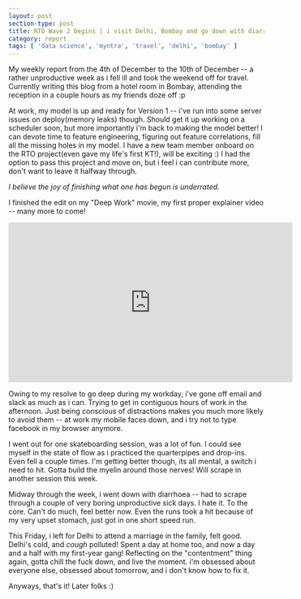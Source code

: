 ```yaml
---
layout: post
section-type: post
title: RTO Wave 2 begins | i visit Delhi, Bombay and go down with diarrhoea | Weekly Report 67
category: report 
tags: [ 'data science', 'myntra', 'travel', 'delhi', 'bombay' ]
---
```


My weekly report from the 4th of December to the 10th of December -- a rather unproductive week as i fell ill and took the weekend off for travel. Currently writing this blog from a hotel room in Bombay, attending the reception in a couple hours as my friends doze off :p

At work, my model is up and ready for Version 1 -- i've run into some server issues on deploy(memory leaks) though. Should get it up working on a scheduler soon, but more importantly i'm back to making the model better! I can devote time to feature engineering, figuring out feature correlations, fill all the missing holes in my model. I have a new team member onboard on the RTO project(even gave my life's first KT!), will be exciting :) I had the option to pass this project and move on, but i feel i can contribute more, don't want to leave it halfway through. 

*I believe the joy of finishing what one has begun is underrated.*

I finished the edit on my "Deep Work" movie, my first proper explainer video -- many more to come!

<iframe width="560" height="315" src="https://www.youtube.com/embed/9M2I1xr3wGs" frameborder="0" gesture="media" allow="encrypted-media" allowfullscreen></iframe>

Owing to my resolve to go deep during my workday, i've gone off email and slack as much as i can. Trying to get in contiguous hours of work in the afternoon. Just being conscious of distractions makes you much more likely to avoid them -- at work my mobile faces down, and i try not to type facebook in my browser anymore.

I went out for one skateboarding session, was a lot of fun. I could see myself in the state of flow as i practiced the quarterpipes and drop-ins. Even fell a couple times. I'm getting better though, its all mental, a switch i need to hit. Gotta build the myelin around those nerves! Will scrape in another session this week. 

Midway through the week, i went down with diarrhoea -- had to scrape through a couple of very boring unproductive sick days. I hate it. To the core. Can't do much, feel better now. Even the runs took a hit because of my very upset stomach, just got in one short speed run. 

This Friday, i left for Delhi to attend a marriage in the family, felt good. Delhi's cold, and *cough* polluted! Spent a day at home too, and now a day and a half with my first-year gang! Reflecting on the "contentment" thing again, gotta chill the fuck down, and live the moment. i'm obsessed about everyone else, obsessed about tomorrow, and i don't know how to fix it. 

Anyways, that's it! Later folks :)